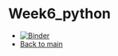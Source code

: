# Week6_python  
  

* [![Binder](https://mybinder.org/badge_logo.svg)](https://mybinder.org/v2/gh/Tunoc/sem4python_notebooks/master?filepath=Week6%2FWeek_6.ipynb)
* [Back to main](https://github.com/Tunoc/sem4python_notebooks)
